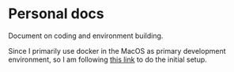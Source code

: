 # Personal docs
Document on coding  and environment building.

Since I primarily use docker in the MacOS as primary  development environment, so I am following [this link](https://github.com/istio/istio/wiki/Preparing-for-Development-Mac) to do the initial setup.
